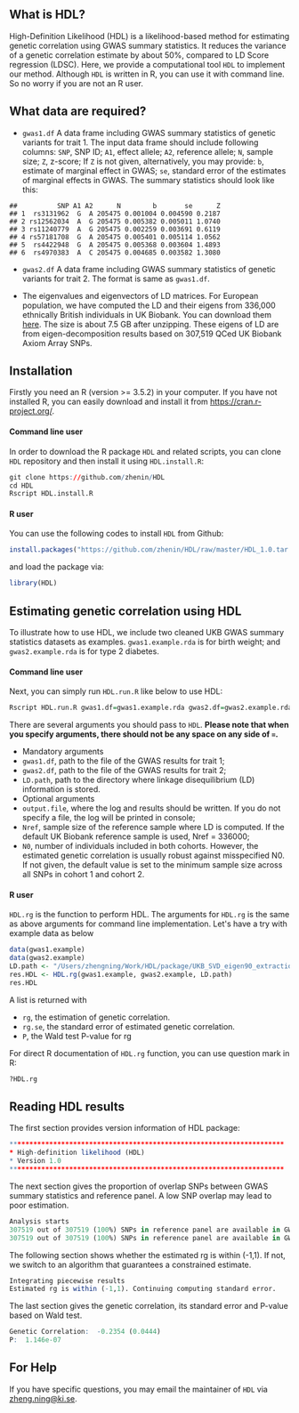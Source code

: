 What is HDL?
------------

High-Definition Likelihood (HDL) is a likelihood-based method for estimating genetic correlation using GWAS summary statistics. It reduces the variance of a genetic correlation estimate by about 50%, compared to LD Score regression (LDSC). Here, we provide a computational tool `HDL` to implement our method. Although `HDL` is written in R, you can use it with command line. So no worry if you are not an R user.

What data are required?
-----------------------

-   `gwas1.df` A data frame including GWAS summary statistics of genetic variants for trait 1. The input data frame should include following columns: `SNP`, SNP ID; `A1`, effect allele; `A2`, reference allele; `N`, sample size; `Z`, z-score; If `Z` is not given, alternatively, you may provide: `b`, estimate of marginal effect in GWAS; `se`, standard error of the estimates of marginal effects in GWAS. The summary statistics should look like this:

<!-- -->

    ##          SNP A1 A2      N        b       se      Z
    ## 1  rs3131962  G  A 205475 0.001004 0.004590 0.2187
    ## 2 rs12562034  A  G 205475 0.005382 0.005011 1.0740
    ## 3 rs11240779  A  G 205475 0.002259 0.003691 0.6119
    ## 4 rs57181708  G  A 205475 0.005401 0.005114 1.0562
    ## 5  rs4422948  G  A 205475 0.005368 0.003604 1.4893
    ## 6  rs4970383  A  C 205475 0.004685 0.003582 1.3080

-   `gwas2.df` A data frame including GWAS summary statistics of genetic variants for trait 2. The format is same as `gwas1.df`.

-   The eigenvalues and eigenvectors of LD matrices. For European population, we have computed the LD and their eigens from 336,000 ethnically British individuals in UK Biobank. You can download them [here](https://www.dropbox.com/sh/hkg8x55s03d9zbh/AACaGPDqpPjAkLzeanRjSLrNa?dl=0). The size is about 7.5 GB after unzipping. These eigens of LD are from eigen-decomposition results based on 307,519 QCed UK Biobank Axiom Array SNPs.

Installation
------------

Firstly you need an R (version &gt;= 3.5.2) in your computer. If you have not installed R, you can easily download and install it from <https://cran.r-project.org/>.

#### Command line user

In order to download the R package `HDL` and related scripts, you can clone `HDL` repository and then install it using `HDL.install.R`:

``` r
git clone https://github.com/zhenin/HDL
cd HDL
Rscript HDL.install.R
```

#### R user

You can use the following codes to install `HDL` from Github:

``` r
install.packages("https://github.com/zhenin/HDL/raw/master/HDL_1.0.tar.gz", repos=NULL)
```

and load the package via:

``` r
library(HDL)
```

Estimating genetic correlation using HDL
----------------------------------------

To illustrate how to use HDL, we include two cleaned UKB GWAS summary statistics datasets as examples. `gwas1.example.rda` is for birth weight; and `gwas2.example.rda` is for type 2 diabetes.

#### Command line user

Next, you can simply run `HDL.run.R` like below to use HDL:

``` r
Rscript HDL.run.R gwas1.df=gwas1.example.rda gwas2.df=gwas2.example.rda LD.path=UKB_SVD_eigen90_extraction output.file=test.Rout
```

There are several arguments you should pass to `HDL`. **Please note that when you specify arguments, there should not be any space on any side of `=`.**

-   Mandatory arguments
-   `gwas1.df`, path to the file of the GWAS results for trait 1;
-   `gwas2.df`, path to the file of the GWAS results for trait 2;
-   `LD.path`, path to the directory where linkage disequilibrium (LD) information is stored.
-   Optional arguments
-   `output.file`, where the log and results should be written. If you do not specify a file, the log will be printed in console;
-   `Nref`, sample size of the reference sample where LD is computed. If the default UK Biobank reference sample is used, Nref = 336000;
-   `N0`, number of individuals included in both cohorts. However, the estimated genetic correlation is usually robust against misspecified N0. If not given, the default value is set to the minimum sample size across all SNPs in cohort 1 and cohort 2.

#### R user

`HDL.rg` is the function to perform HDL. The arguments for `HDL.rg` is the same as above arguments for command line implementation. Let's have a try with example data as below

``` r
data(gwas1.example)
data(gwas2.example)
LD.path <- "/Users/zhengning/Work/HDL/package/UKB_SVD_eigen90_extraction"
res.HDL <- HDL.rg(gwas1.example, gwas2.example, LD.path)
res.HDL
```

A list is returned with

-   `rg`, the estimation of genetic correlation.
-   `rg.se`, the standard error of estimated genetic correlation.
-   `P`, the Wald test P-value for rg

For direct R documentation of `HDL.rg` function, you can use question mark in R:

``` r
?HDL.rg
```

Reading HDL results
-------------------

The first section provides version information of HDL package:

``` r
*********************************************************************
* High-definition likelihood (HDL)
* Version 1.0
*********************************************************************
```

The next section gives the proportion of overlap SNPs between GWAS summary statistics and reference panel. A low SNP overlap may lead to poor estimation.

``` r
Analysis starts 
307519 out of 307519 (100%) SNPs in reference panel are available in GWAS 1.  
307519 out of 307519 (100%) SNPs in reference panel are available in GWAS 2.  
```

The following section shows whether the estimated rg is within (-1,1). If not, we switch to an algorithm that guarantees a constrained estimate.

``` r
Integrating piecewise results 
Estimated rg is within (-1,1). Continuing computing standard error. 
```

The last section gives the genetic correlation, its standard error and P-value based on Wald test.

``` r
Genetic Correlation:  -0.2354 (0.0444)
P:  1.146e-07
```

For Help
--------

If you have specific questions, you may email the maintainer of `HDL` via <zheng.ning@ki.se>.
